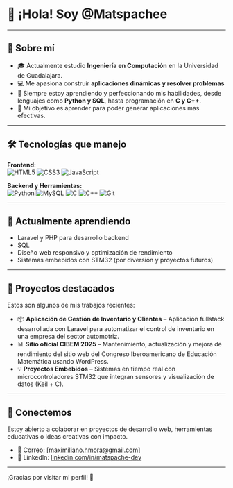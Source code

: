 # 👋 ¡Hola! Soy @Matspachee

---

## 🚀 Sobre mí
- 🎓 Actualmente estudio **Ingeniería en Computación** en la Universidad de Guadalajara.
- 💻 Me apasiona construir **aplicaciones dinámicas y resolver problemas**
- 🧠 Siempre estoy aprendiendo y perfeccionando mis habilidades, desde lenguajes como **Python y SQL**, hasta programación en **C y C++**.
- 🎯 Mi objetivo es aprender para poder generar aplicaciones mas efectivas.

---

## 🛠️ Tecnologías que manejo
**Frontend:**  
![HTML5](https://img.shields.io/badge/-HTML5-E34F26?style=flat&logo=html5&logoColor=white)
![CSS3](https://img.shields.io/badge/-CSS3-1572B6?style=flat&logo=css3)
![JavaScript](https://img.shields.io/badge/-JavaScript-F7DF1E?style=flat&logo=javascript&logoColor=black)

**Backend y Herramientas:**  
![Python](https://img.shields.io/badge/-Python-3776AB?style=flat&logo=python&logoColor=white)
![MySQL](https://img.shields.io/badge/-MySQL-4479A1?style=flat&logo=mysql&logoColor=white)
![C](https://img.shields.io/badge/-C-00599C?style=flat&logo=c)
![C++](https://img.shields.io/badge/-C++-00599C?style=flat&logo=c%2B%2B)
![Git](https://img.shields.io/badge/-Git-F05032?style=flat&logo=git&logoColor=white)

---

## 🌱 Actualmente aprendiendo
- Laravel y PHP para desarrollo backend
- SQL
- Diseño web responsivo y optimización de rendimiento
- Sistemas embebidos con STM32 (por diversión y proyectos futuros)

---

## 📌 Proyectos destacados
Estos son algunos de mis trabajos recientes:
- 📦 **Aplicación de Gestión de Inventario y Clientes** – Aplicación fullstack desarrollada con Laravel para automatizar el control de inventario en una empresa del sector automotriz.
- 📊 **Sitio oficial CIBEM 2025** – Mantenimiento, actualización y mejora de rendimiento del sitio web del Congreso Iberoamericano de Educación Matemática usando WordPress.
- 💡 **Proyectos Embebidos** – Sistemas en tiempo real con microcontroladores STM32 que integran sensores y visualización de datos (Keil + C).

---

## 💬 Conectemos
Estoy abierto a colaborar en proyectos de desarrollo web, herramientas educativas o ideas creativas con impacto.

- 📧 Correo: [maximiliano.hmora@gmail.com]
- 🔗 LinkedIn: [linkedin.com/in/matspache-dev]([https://linkedin.com/in/tuusuario](https://www.linkedin.com/in/matspache-dev/))

---

¡Gracias por visitar mi perfil! 🌟

